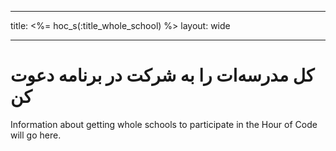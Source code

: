 * * *

title: <%= hoc_s(:title_whole_school) %> layout: wide

* * *

# كل مدرسه‌ات را به شركت در برنامه دعوت كن

Information about getting whole schools to participate in the Hour of Code will go here.